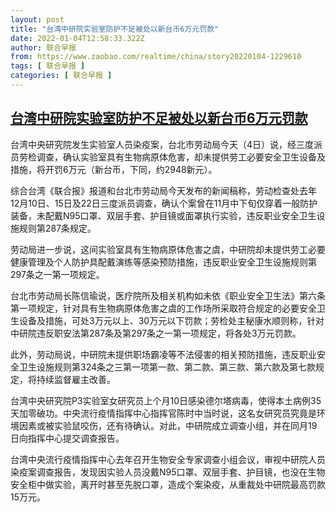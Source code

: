 ```yaml
---
layout: post
title: "台湾中研院实验室防护不足被处以新台币6万元罚款"
date: 2022-01-04T12:58:33.322Z
author: 联合早报
from: https://www.zaobao.com/realtime/china/story20220104-1229610
tags: [ 联合早报 ]
categories: [ 联合早报 ]
---
```

<!--1641317160000-->
[台湾中研院实验室防护不足被处以新台币6万元罚款](https://www.zaobao.com/realtime/china/story20220104-1229610)
------

<div>
<p>台湾中央研究院发生实验室人员染疫案，台北市劳动局今天（4日）说，经三度派员劳检调查，确认实验室具有生物病原体危害，却未提供劳工必要安全卫生设备及措施，将开罚6万元（新台币，下同，约2948新元）。</p><p>综合台湾《联合报》报道和台北市劳动局今天发布的新闻稿称，劳动检查处去年12月10日、15日及22日三度派员调查，确认个案曾在11月中下旬仅穿着一般防护装备，未配戴N95口罩、双层手套、护目镜或面罩执行实验，违反职业安全卫生设施规则第287条规定。</p><p>劳动局进一步说，这间实验室具有生物病原体危害之虞，中研院却未提供劳工必要健康管理及个人防护具配戴演练等感染预防措施，违反职业安全卫生设施规则第297条之一第一项规定。</p><section id="imu"><div id="dfp-ad-imu1">        </div></section><p>台北市劳动局长陈信瑜说，医疗院所及相关机构如未依《职业安全卫生法》第六条第一项规定，针对具有生物病原体危害之虞的工作场所采取符合规定的必要安全卫生设备及措施，可处3万元以上、30万元以下罚款；劳检处主秘康水顺则称，针对中研院违反职安法第287条及第297条之一第一项规定，将各处3万元罚款。</p><p>此外，劳动局说，中研院未提供职场霸凌等不法侵害的相关预防措施，违反职业安全卫生设施规则第324条之三第一项第一款、第二款、第三款、第六款及第七款规定，将持续监督雇主改善。</p><p>台湾中央研究院P3实验室女研究员上个月10日感染德尔塔病毒，使得本土病例35天加零破功。中央流行疫情指挥中心指挥官陈时中当时说，这名女研究员究竟是环境因素或被实验鼠咬伤，还有待确认。对此，中研院成立调查小组，并在同月19日向指挥中心提交调查报告。</p><div id="innity-in-post"></div><div id="dfp-ad-midarticlespecial">        </div><p>台湾中央流行疫情指挥中心去年召开生物安全专家调查小组会议，审视中研院人员染疫案调查报告，发现因实验人员没戴N95口罩、双层手套、护目镜，也没在生物安全柜中做实验，离开时甚至先脱口罩，造成个案染疫，从重裁处中研院最高罚款15万元。</p>      <div class="cx_paywall_placeholder" id="sph_cdp_40"></div>
</div>
